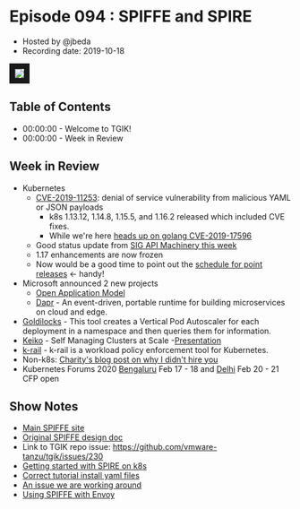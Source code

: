 # Episode 094 : SPIFFE and SPIRE

- Hosted by @jbeda
- Recording date: 2019-10-18

<!--- Thumbnailed embed of the video, n8Xo_ghCIOSY is the video id from the youtube url --->

<a href="https://www.youtube.com/watch?v=cx__8khtih4" target="_blank"><img src="http://img.youtube.com/vi/cx__8khtih4/hqdefault.jpg" border="10" /></a>

## Table of Contents

- 00:00:00 - Welcome to TGIK!
- 00:00:00 - Week in Review

## Week in Review

- Kubernetes
  - [CVE-2019-11253](https://discuss.kubernetes.io/t/announce-cve-2019-11253-denial-of-service-vulnerability-from-malicious-yaml-or-json-payloads/8349): denial of service vulnerability from malicious YAML or JSON payloads
      - k8s 1.13.12, 1.14.8, 1.15.5, and 1.16.2 released which included CVE fixes. 
      - While we're here [heads up on golang CVE-2019-17596](https://groups.google.com/forum/#!msg/golang-announce/lVEm7llp0w0/VbafyRkgCgAJ)
  - Good status update from [SIG API Machinery this week](https://docs.google.com/presentation/d/17Nc5jmoIYyCIvKhfXlP6jESb28Q4E7bL-EA-zMEgB00/edit#slide=id.g401c104a3c_0_0)
  - 1.17 enhancements are now frozen
  - Now would be a good time to point out the [schedule for point releases](https://github.com/kubernetes/sig-release/blob/master/releases/patch-releases.md) <- handy!
- Microsoft announced 2 new projects
    - [Open Application Model](https://openappmodel.io)
    - [Dapr](https://dapr.io) - An event-driven, portable runtime for building microservices on cloud and edge.
- [Goldilocks](https://github.com/FairwindsOps/goldilocks/) -  This tool creates a Vertical Pod Autoscaler for each deployment in a namespace and then queries them for information.
- [Keiko](https://github.com/keikoproj) - Self Managing Clusters at Scale -[Presentation](https://github.com/keikoproj/keiko/blob/master/presentations/Keiko.pdf)
- [k-rail](https://github.com/cruise-automation/k-rail) - k-rail is a workload policy enforcement tool for Kubernetes. 
- Non-k8s: [Charity's blog post on why I didn't hire you](https://charity.wtf/2019/10/18/the-real-11-reasons-i-dont-hire-you/)
- Kubernetes Forums 2020 [Bengaluru](https://events19.linuxfoundation.org/events/kubernetes-forum-bengaluru-2019/program/cfp/) Feb 17 - 18 and [Delhi](https://events19.linuxfoundation.org/events/kubernetes-forum-delhi-2019/program/cfp/) Feb 20 - 21 CFP open

## Show Notes

- [Main SPIFFE site](https://spiffe.io/)
- [Original SPIFFE design doc](https://docs.google.com/document/d/1GjurNK2ROw4rXz-k-l68JtpGRkGj2fZcWqP6gksEriQ/edit)
- Link to TGIK repo issue: https://github.com/vmware-tanzu/tgik/issues/230
- [Getting started with SPIRE on k8s](https://spiffe.io/spire/getting-started-k8s/)
- [Correct tutorial install yaml files](https://github.com/spiffe/spire-tutorials)
- [An issue we are working around](https://github.com/spiffe/spire/issues/1081)
- [Using SPIFFE with Envoy](https://blog.envoyproxy.io/using-spire-to-automatically-deliver-tls-certificates-to-envoy-for-stronger-authentication-be5606ac9c75)


